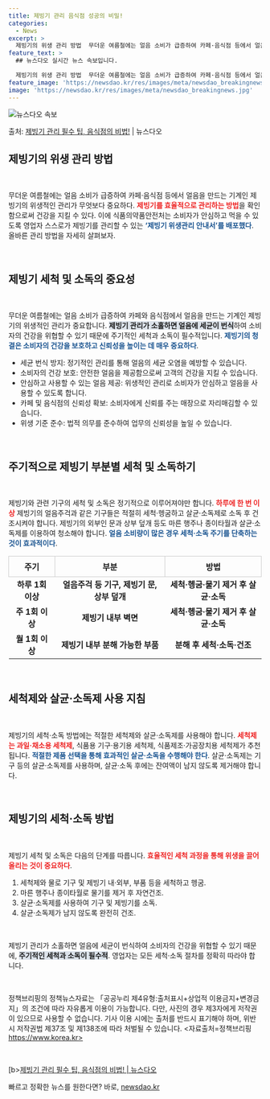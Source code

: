 ```yaml
---
title: 제빙기 관리 음식점 성공의 비밀!
categories:
  - News
excerpt: >
  제빙기의 위생 관리 방법  무더운 여름철에는 얼음 소비가 급증하여 카페·음식점 등에서 얼음을 만드는 기계인 …
feature_text: >
  ## 뉴스다오 실시간 뉴스 속보입니다.

  제빙기의 위생 관리 방법  무더운 여름철에는 얼음 소비가 급증하여 카페·음식점 등에서 얼음을 만드는 기계인 …
feature_image: 'https://newsdao.kr/res/images/meta/newsdao_breakingnews.jpg'
image: 'https://newsdao.kr/res/images/meta/newsdao_breakingnews.jpg'
---
```


![뉴스다오 속보](https://newsdao.kr/res/images/meta/newsdao_breakingnews.jpg)

<p>출처: <a href="https://newsdao.kr/4924" rel="dofollow">제빙기 관리 필수 팁, 음식점의 비법!</a> | 뉴스다오</p>

<h2 data-ke-size="size26">제빙기의 위생 관리 방법</h2>
<p data-ke-size="size16">&nbsp;</p>

무더운 여름철에는 얼음 소비가 급증하여 카페·음식점 등에서 얼음을 만드는 기계인 제빙기의 위생적인 관리가 무엇보다 중요하다. <b><span style="color: #ee2323;">제빙기를 효율적으로 관리하는 방법</span></b>을 확인함으로써 건강을 지킬 수 있다. 이에 식품의약품안전처는 소비자가 안심하고 먹을 수 있도록 영업자 스스로가 제빙기를 관리할 수 있는 <b><span style="color: #1a5490;">‘제빙기 위생관리 안내서’를 배포했다</span></b>. 올바른 관리 방법을 자세히 살펴보자.

<p data-ke-size="size16">&nbsp;</p>

<h2 data-ke-size="size26">제빙기 세척 및 소독의 중요성</h2>
<p data-ke-size="size16">&nbsp;</p>

무더운 여름철에는 얼음 소비가 급증하여 카페와 음식점에서 얼음을 만드는 기계인 제빙기의 위생적인 관리가 중요합니다. <b><span style="background-color: #21538527;">제빙기 관리가 소홀하면 얼음에 세균이 번식</span></b>하여 소비자의 건강을 위협할 수 있기 때문에 주기적인 세척과 소독이 필수적입니다. <b><span style="color: #1a5490;"> 제빙기의 청결은 소비자의 건강을 보호하고 신뢰성을 높이는 데 매우 중요하다</span></b>.

- 세균 번식 방지: 정기적인 관리를 통해 얼음의 세균 오염을 예방할 수 있습니다.
- 소비자의 건강 보호: 안전한 얼음을 제공함으로써 고객의 건강을 지킬 수 있습니다.
- 안심하고 사용할 수 있는 얼음 제공: 위생적인 관리로 소비자가 안심하고 얼음을 사용할 수 있도록 합니다.
- 카페 및 음식점의 신뢰성 확보: 소비자에게 신뢰를 주는 매장으로 자리매김할 수 있습니다.
- 위생 기준 준수: 법적 의무를 준수하여 업무의 신뢰성을 높일 수 있습니다.

<p data-ke-size="size16">&nbsp;</p>

<h2 data-ke-size="size26">주기적으로 제빙기 부분별 세척 및 소독하기</h2>
<p data-ke-size="size16">&nbsp;</p>

제빙기와 관련 기구의 세척 및 소독은 정기적으로 이루어져야만 합니다. <b><span style="color: #ee2323;">하루에 한 번 이상</span></b> 제빙기의 얼음주걱과 같은 기구들은 적절히 세척·헹굼하고 살균·소독제로 소독 후 건조시켜야 합니다. 제빙기의 외부인 문과 상부 덮개 등도 마른 행주나 종이타월과 살균·소독제를 이용하여 청소해야 합니다. <b><span style="color: #1a5490;">얼음 소비량이 많은 경우 세척·소독 주기를 단축하는 것이 효과적이다</span></b>.

<table style="width: 100%; border-collapse: collapse;">
<thead>
<tr>
<th style="border: 1px solid #ccc; padding: 8px; text-align: center;">주기</th>
<th style="border: 1px solid #ccc; padding: 8px; text-align: center;">부분</th>
<th style="border: 1px solid #ccc; padding: 8px; text-align: center;">방법</th>
</tr>
</thead>
<tbody>
<tr>
<td style="text-align: center; height: 17px;"><b>하루 1회 이상</b></td>
<td style="text-align: center; height: 17px;"><b>얼음주걱 등 기구, 제빙기 문, 상부 덮개</b></td>
<td style="text-align: center; height: 17px;"><b>세척·헹굼·물기 제거 후 살균·소독</b></td>
</tr>
<tr>
<td style="text-align: center; height: 17px;"><b>주 1회 이상</b></td>
<td style="text-align: center; height: 17px;"><b>제빙기 내부 벽면</b></td>
<td style="text-align: center; height: 17px;"><b>세척·헹굼·물기 제거 후 살균·소독</b></td>
</tr>
<tr>
<td style="text-align: center; height: 17px;"><b>월 1회 이상</b></td>
<td style="text-align: center; height: 17px;"><b>제빙기 내부 분해 가능한 부품</b></td>
<td style="text-align: center; height: 17px;"><b>분해 후 세척·소독·건조</b></td>
</tr>
</tbody>
</table>

<p data-ke-size="size16">&nbsp;</p>

<h2 data-ke-size="size26">세척제와 살균·소독제 사용 지침</h2>
<p data-ke-size="size16">&nbsp;</p>

제빙기의 세척·소독 방법에는 적절한 세척제와 살균·소독제를 사용해야 합니다. <b><span style="color: #ee2323;">세척제는 과일·채소용 세척제</span></b>, 식품용 기구·용기용 세척제, 식품제조·가공장치용 세척제가 추천됩니다. <b><span style="color: #1a5490;">적절한 제품 선택을 통해 효과적인 살균·소독을 수행해야 한다</span></b>. 살균·소독제는 기구 등의 살균·소독제를 사용하며, 살균·소독 후에는 잔여액이 남지 않도록 제거해야 합니다.

<p data-ke-size="size16">&nbsp;</p>

<h2 data-ke-size="size26">제빙기의 세척·소독 방법</h2>
<p data-ke-size="size16">&nbsp;</p>

제빙기 세척 및 소독은 다음의 단계를 따릅니다. <b><span style="color: #ee2323;">효율적인 세척 과정을 통해 위생을 끌어올리는 것이 중요하다</span></b>.

1. 세척제와 물로 기구 및 제빙기 내·외부, 부품 등을 세척하고 헹굼.
2. 마른 행주나 종이타월로 물기를 제거 후 자연건조.
3. 살균·소독제를 사용하여 기구 및 제빙기를 소독.
4. 살균·소독제가 남지 않도록 완전히 건조.

<p data-ke-size="size16">&nbsp;</p>

제빙기 관리가 소홀하면 얼음에 세균이 번식하여 소비자의 건강을 위협할 수 있기 때문에, <b><span style="background-color: #21538527;">주기적인 세척과 소독이 필수적</span></b>. 영업자는 모든 세척·소독 절차를 정확히 따라야 합니다.

<p data-ke-size="size16">&nbsp;</p>

정책브리핑의 정책뉴스자료는 「공공누리 제4유형:출처표시+상업적 이용금지+변경금지」의 조건에 따라 자유롭게 이용이 가능합니다. 다만, 사진의 경우 제3자에게 저작권이 있으므로 사용할 수 없습니다. 기사 이용 시에는 출처를 반드시 표기해야 하며, 위반 시 저작권법 제37조 및 제138조에 따라 처벌될 수 있습니다. <자료출처=정책브리핑 https://www.korea.kr>

<p data-ke-size="size16">&nbsp;</p>

[b><a href="https://newsdao.kr/4924">제빙기 관리 필수 팁, 음식점의 비법! | 뉴스다오</a></b> 

빠르고 정확한 뉴스를 원한다면? 바로, <a href="https://newsdao.kr" rel="dofollow">newsdao.kr</a>


